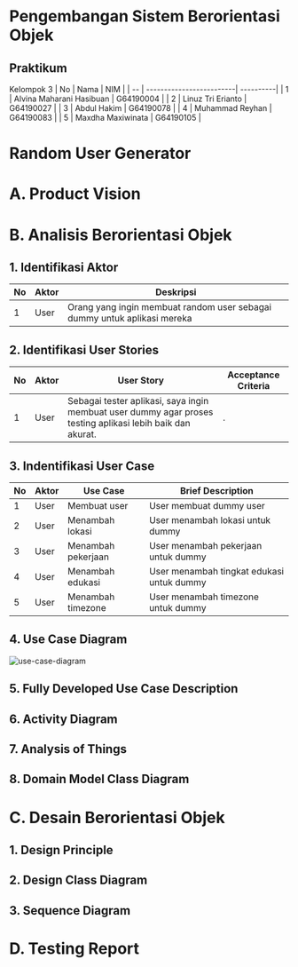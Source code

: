 # Pengembangan Sistem Berorientasi Objek
## Praktikum
Kelompok 3
| No | Nama                     | NIM       |
| -- | -------------------------| ----------|
| 1  | Alvina Maharani Hasibuan | G64190004 |
| 2  | Linuz Tri Erianto        | G64190027 |
| 3  | Abdul Hakim              | G64190078 |
| 4  | Muhammad Reyhan          | G64190083 |
| 5  | Maxdha Maxiwinata        | G64190105 |

# Random User Generator

# A. Product Vision

# B. Analisis Berorientasi Objek
## 1. Identifikasi Aktor
| No | Aktor | Deskripsi |
| -- | ----- | --------- |
| 1  | User  | Orang yang ingin membuat random user sebagai dummy untuk aplikasi mereka | 

## 2. Identifikasi User Stories
| No | Aktor | User Story | Acceptance Criteria |
| -- | ----- | ---------- | ------------------- | 
| 1  | User  | Sebagai tester aplikasi, saya ingin membuat user dummy agar proses testing aplikasi lebih baik dan akurat. | . |

## 3. Indentifikasi User Case
| No | Aktor | Use Case           | Brief Description |
| -- | ----- | ------------------ | ----------------- |
| 1  | User  | Membuat user       | User membuat dummy user                   |
| 2  | User  | Menambah lokasi    | User menambah lokasi untuk dummy          |
| 3  | User  | Menambah pekerjaan | User menambah pekerjaan untuk dummy       |
| 4  | User  | Menambah edukasi   | User menambah tingkat edukasi untuk dummy |
| 5  | User  | Menambah timezone  | User menambah timezone untuk dummy        |

## 4. Use Case Diagram
![use-case-diagram](https://drive.google.com/uc?export=view&id=1ZfUDNKtZIWjPL2pQgNp26BdhCnJo8TO5)

## 5. Fully Developed Use Case Description

## 6. Activity Diagram

## 7. Analysis of Things

## 8. Domain Model Class Diagram

# C. Desain Berorientasi Objek

## 1. Design Principle
## 2. Design Class Diagram
## 3. Sequence Diagram

# D. Testing Report
